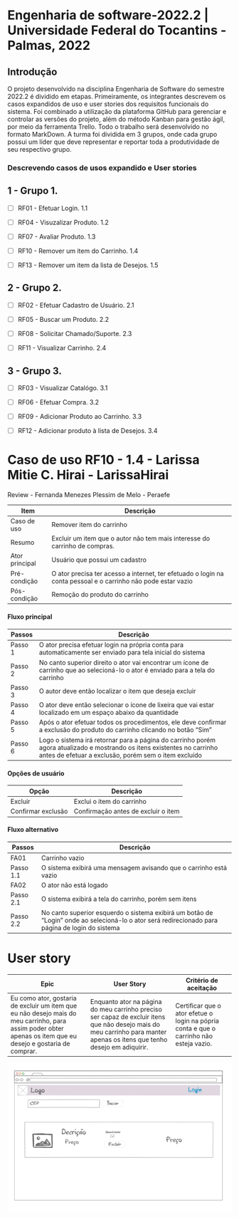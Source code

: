 # Engenharia de software-2022.2 | Universidade Federal do Tocantins - Palmas, 2022

## Introdução

O projeto desenvolvido na disciplina Engenharia de Software do semestre 2022.2 é dividido em etapas. Primeiramente, os integrantes descrevem os casos expandidos de uso e user stories dos requisitos funcionais do sistema. Foi combinado a utilização da plataforma GitHub para gerenciar e controlar as versões do projeto, além do método Kanban para gestão ágil, por meio da ferramenta Trello. Todo o trabalho será desenvolvido no formato MarkDown. A turma foi dividida em 3 grupos, onde cada grupo possui um líder que deve representar e reportar toda a produtividade de seu respectivo grupo.

### Descrevendo casos de usos expandido e User stories

## 1 - Grupo 1.

- [ ] RF01 - Efetuar Login. 1.1

- [ ] RF04 - Visuzalizar Produto. 1.2

- [ ] RF07 - Avaliar Produto. 1.3

- [ ] RF10 - Remover um item do Carrinho. 1.4

- [ ] RF13 - Remover um item da lista de Desejos. 1.5

## 2 - Grupo 2.

- [ ] RF02 - Efetuar Cadastro de Usuário. 2.1

- [ ] RF05 - Buscar um Produto. 2.2

- [ ] RF08 - Solicitar Chamado/Suporte. 2.3

- [ ] RF11 - Visualizar Carrinho. 2.4

## 3 - Grupo 3.

- [ ] RF03 - Visualizar Catalógo. 3.1

- [ ] RF06 - Efetuar Compra. 3.2

- [ ] RF09 - Adicionar Produto ao Carrinho. 3.3

- [ ] RF12 - Adicionar produto à lista de Desejos. 3.4

# Caso de uso RF10 - 1.4 - Larissa Mitie C. Hirai - LarissaHirai
Review - Fernanda Menezes Plessim de Melo - Peraefe

Item           | Descrição
---------------|----------
Caso de uso    | Remover item do carrinho
Resumo	       | Excluir um item que o autor não tem mais interesse do carrinho de compras.
Ator principal | Usuário que possui um cadastro
Pré-condição   | O ator precisa ter acesso a internet, ter efetuado o login na conta pessoal e o carrinho não pode estar vazio
Pós-condição   | Remoção do produto do carrinho

#### Fluxo principal

Passos  | Descrição
--------|----------
Passo 1 | O ator precisa efetuar login na própria conta para automaticamente ser enviado para tela inicial do sistema
Passo 2 | No canto superior direito o ator vai encontrar um ícone de carrinho que ao selecioná-lo o ator é enviado para a tela do carrinho
Passo 3 | O autor deve então localizar o item que deseja excluir
Passo 4 | O ator deve então selecionar o ícone de lixeira que vai estar localizado em um espaço abaixo da quantidade
Passo 5 | Após o ator efetuar todos os procedimentos, ele deve confirmar a exclusão do produto do carrinho clicando no botão “Sim”
Passo 6 | Logo o sistema irá retornar para a página do carrinho porém agora atualizado e mostrando os itens existentes no carrinho antes de efetuar a exclusão, porém sem o item excluído


#### Opções de usuário

Opção                                | Descrição   
-------------------------------------|-------------
Excluir|Exclui o item do carrinho
Confirmar exclusão|Confirmação antes de excluir o item


#### Fluxo alternativo


Passos      | Descrição
------------|----------
FA01        | Carrinho vazio
Passo 1.1   | O sistema exibirá uma mensagem avisando que o carrinho está vazio
FA02        | O ator não está logado   
Passo 2.1   | O sistema exibirá a tela do carrinho, porém sem itens
Passo 2.2   | No canto superior esquerdo o sistema exibirá um botão de “Login” onde ao selecioná-lo o ator será redirecionado para página de login do sistema

# User story


Epic	       	       |User Story| Critério de aceitação
-----------------------|----------|----------------------
Eu como ator, gostaria de excluir um item que eu não desejo mais do meu carrinho, para assim poder obter apenas os item que eu desejo e gostaria de comprar.| Enquanto ator na página do meu carrinho preciso ser capaz de excluir itens que não desejo mais do meu carrinho para manter apenas os itens que tenho desejo em adiquirir.| Certificar que o ator efetue o login na pópria conta e que o carrinho não esteja vazio.


![prototipo](prototipo/Capturar.PNG)

